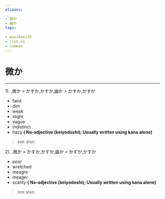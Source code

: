 ```yaml
---
aliases:
    
- 微か
- 幽か
tags:
    
- wanikani28
- jlpt-n1
- common
---
```


# 微か
---
1).
,微か > かすか,かすか,幽か > かすか,かすか

- faint
- dim
- weak
- slight
- vague
- indistinct
- hazy
**( Na-adjective (keiyodoshi); Usually written using kana alone)**
> see also: 
            
2).
,微か > かすか,かすか,幽か > かすか,かすか

- poor
- wretched
- meagre
- meager
- scanty
**( Na-adjective (keiyodoshi); Usually written using kana alone)**
> see also: 
            